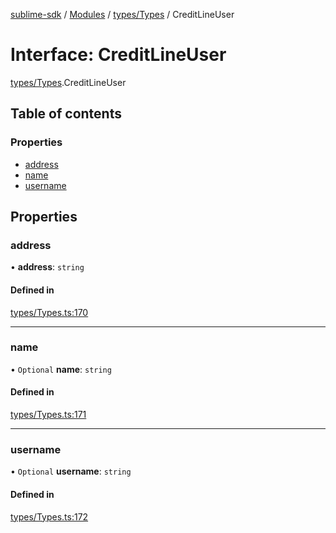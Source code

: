 [sublime-sdk](../README.md) / [Modules](../modules.md) / [types/Types](../modules/types_Types.md) / CreditLineUser

# Interface: CreditLineUser

[types/Types](../modules/types_Types.md).CreditLineUser

## Table of contents

### Properties

- [address](types_Types.CreditLineUser.md#address)
- [name](types_Types.CreditLineUser.md#name)
- [username](types_Types.CreditLineUser.md#username)

## Properties

### address

• **address**: `string`

#### Defined in

[types/Types.ts:170](https://github.com/akshay111meher/sublime-sdk/blob/ddee479/src/types/Types.ts#L170)

___

### name

• `Optional` **name**: `string`

#### Defined in

[types/Types.ts:171](https://github.com/akshay111meher/sublime-sdk/blob/ddee479/src/types/Types.ts#L171)

___

### username

• `Optional` **username**: `string`

#### Defined in

[types/Types.ts:172](https://github.com/akshay111meher/sublime-sdk/blob/ddee479/src/types/Types.ts#L172)
